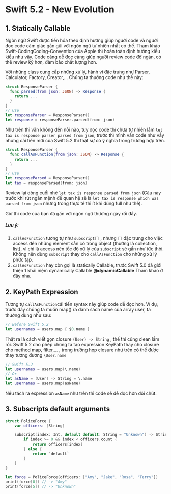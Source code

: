 # Swift 5.2 - New Evolution

## 1. Statically Callable

Ngôn ngữ Swift được tiến hóa theo định hướng giúp người code và người đọc code cảm giác gần gũi với ngôn ngữ tự nhiên nhất có thể. Tham khảo Swift-CodingCoding-Convention của Apple thì hoàn toàn định hướng kiểu kiểu như vậy. Code càng dễ đọc càng giúp người review code đỡ ngán, có thể review kỹ hơn, đảm bảo chất lượng hơn. 

Với những class cung cấp những xử lý, hành vi đặc trưng như Parser, Calculator, Factory, Creator,... Chúng ta thường code như thế này:

```swift
struct ResponseParser {
  func parsed(from json: JSON) -> Response {
    return ...
  }
}
// Use
let responseParser = ResponseParser()
let response = responseParser.parsed(from: json)
```

Như trên thì vẫn không đến nỗi nào, tuy đọc code thì chưa tự nhiên lắm `let tax is response parser parsed from json`, trước thì mình vẫn code như vầy nhưng cải tiến mới của Swift 5.2 thì thật sự có ý nghĩa trong trường hợp trên.

```swift
struct ResponseParser {
  func callAsFunction(from json: JSON) -> Response {
    return ...
  }
}
// Use
let responseParsed = ResponseParser()
let tax = responseParsed(from: json)
```

Review lại dòng cuối nhé `let tax is response parsed from json` (Câu này trước khi rút ngắn mệnh đề quan hệ sẽ là `let tax is response which was parsed from json` nhưng trong thực tế thì ít khi dùng full như thế).  

Giờ thì code của bạn đã gần với ngôn ngữ thường ngày rồi đấy.

##### Lưu ý:

1. `callAsFunction` tương tự như `subscript[]` , nhưng `[]` đặc trưng cho việc access đến những element sẵn có trong object (thường là collection, list), vì chỉ là access nên tốc độ xử lý của `subscript` sẽ gần như tức thời.   Không nên dùng `subscript` thay cho `callAsFunction` cho những xử lý phức tạp.
2. `callAsFunction` hay còn gọi là statically Callable, trước Swift 5.0 đã giới thiện 1 khái niệm dynamically Callable **@dynamicCallable** Tham khảo ở [đây](https://www.hackingwithswift.com/articles/134/how-to-use-dynamiccallable-in-swift) nha.

## 2. KeyPath Expression

Tương tự `callAsFunction`cải tiến syntax này giúp  code dễ đọc hơn. Ví dụ, trước đây chúng ta muốn map() ra danh sách name của array user, ta thường dùng như sau:

```swift
// Before Swift 5.2
let usernames = users.map { $0.name }
```

Thật ra là cách viết gọn closure  `(User) -> String` , thế thì cũng clean lắm rồi. Swift 5.2 cho phép chúng ta tạo expression KeyPath thay cho closure cho method map, filter,... , trong trường hợp closure như trên có thể được thay tương đương  `\User.name`  

```swift
// Swift 5.2
let usernames = users.map(\.name)
// Or
let asName = (User) -> String = \.name
let usernames = users.map(asName)
```

Nếu tách ra expression `asName` như trên thì code sẽ dễ đọc hơn đôi chút.

## 3. Subscripts default arguments

```swift
struct PoliceForce {
    var officers: [String]

    subscript(index: Int, default default: String = "Unknown") -> String {
        if index >= 0 && index < officers.count {
            return officers[index]
        } else {
            return `default`
        }
    }
}

let force = PoliceForce(officers: ["Amy", "Jake", "Rosa", "Terry"])
print(force[0]) // -> "Amy"
print(force[5]) // -> "Unknown"
```

